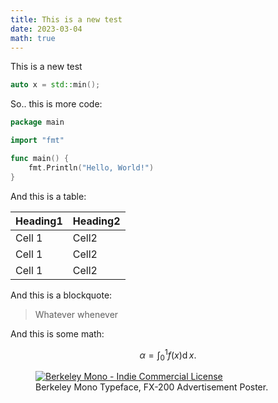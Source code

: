```yaml
---
title: This is a new test
date: 2023-03-04
math: true
---
```


This is a new test

```cpp
auto x = std::min();
```

So.. this is more code:

```go
package main

import "fmt"

func main() {
	fmt.Println("Hello, World!")
}
```

And this is a table:

| Heading1 | Heading2 |
| -------- | -------- |
| Cell 1   | Cell2    |
| Cell 1   | Cell2    |
| Cell 1   | Cell2    |

And this is a blockquote:

> Whatever whenever

And this is some math:

$$\alpha = \int_0^1 f(x)\operatorname{d}x.$$

<figure>
                <a href="/products/FX-200/"><img class="splash" src="https://cdn.berkeleygraphics.com/static/public-affairs/bulletins/BT-001/indie-commercial-license%404x.png" alt="Berkeley Mono - Indie Commercial License"></a>
                <figcaption class="bt b--moon-gray pt2">Berkeley Mono Typeface, FX-200 Advertisement Poster.</figcaption>
            </figure>